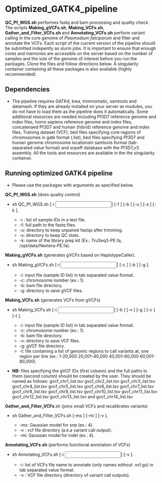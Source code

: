 # Optimized_GATK4_pipeline
**QC_Pf_WGS.sh** performes fastq and bam processing and quality check. 
The scripts **Making_gVCFs.sh**, **Making_VCFs.sh**, **Gather_and_Filter_VCFs.sh** and **Annotating_VCFs.sh** perform variant calling in the core genome of _Plasmodium falciparum_ and filter and annotate the VCFs.
Each script of the current version of the pipeline should be submitted indepently as slurm jobs. 
It is important to ensure that enough cores and memories are accessible on the server based on the number of samples and the size of the genome of interest before you run the packages. Clone the files and follow directions below.
A singularity container containing all these packages is also available (highly recommended).

## Dependencies

* The pipeline requires GATK4, bwa, trimmomatic, samtools and datamash. If they are already installed on your server as modules, you do not have to load them as the pipeline does it automatically. Some additional resources are needed including Pf3D7 reference genome and index files, homo sapiens reference genome and index files, concatenaed Pf3D7 and human (hibrid) reference genome and index files, Training dataset (VCF), bed files specifying core regions of chromosomes in gatk format (.list), bed files specifying Pf3D7 and human genome chromosome locationsin samtools format (tab-separated value format) and snpeff database with the Pf3D7_v3 assembly. All the tools and resources are available in the the singularity container.

## Running optimized GATK4 pipeline
* Please use the packages with arguments as specified below. 

**QC_Pf_WGS.sh** (does quality control)
* sh QC_Pf_WGS.sh [-i <input list>] [-f <fastq directory>] [-b <bam directory>] [-u <unpaired directory>] [-s <stat directory>] [-k <kit name>].
 
  -  -i : list of sample IDs in a text file.
  -  -f: full path to the fastq files.
  -  -u: directory to keep unpaired fastqs after trimming.
  -  -s: directory to keep QC stats.
  -  -k: name of the library prep kit (Ex.: TruSeq3-PE.fa, /opt/data/Nextera-PE.fa).

 
**Making_gVCFs.sh** (generates gVCFs based on HaplotypeCaller).
* sh Making_gVCFs.sh [-i <input>] [-c <chromosome number>] [-b <bam directory>] [-g <gVCF directory>].
  - -i: input file (sample ID list) in tab separated value format.
  - -c: chromosome number (ex.: 1).
  - -b: bam file directory.
  - -g: directory to save gVCF files.


**Making_VCFs.sh** (generates VCFs from gVCFs)
* sh Making_VCFs.sh [-i <input>] [-b <bam directory>] [-v <VCF directory>] [-g <gVCF directory>] [-c <chromosome number>] [-t <region>].
   - -i: input file (sample ID list) in tab separated value format.
   - -c: chromosome number (ex.: 1).
   - -b: bam file directory.
   - -v: directory to save VCF files.
   - -g: gVCF file directory.
   - -t: file containing a list of genomic regions to call variants at, one region per line (ex.: 1-20,000  20,001-40,000 40,001-60,000 60,001-80,000).
 
 * **NB:** files specifying the gVCF IDs (first column) and the full paths to them (second column) should be created by the user. They should be named as follows: gvcf_chr1_list.tsv gvcf_chr2_list.tsv gvcf_chr3_list.tsv gvcf_chr4_list.tsv gvcf_chr5_list.tsv gvcf_chr6_list.tsv gvcf_chr7_list.tsv gvcf_chr8_list.tsv gvcf_chr9_list.tsv gvcf_chr10_list.tsv gvcf_chr11_list.tsv gvcf_chr12_list.tsv gvcf_chr13_list.tsv and gvcf_chr14_list.tsv
 
 **Gather_and_Filter_VCFs**.sh (joins small VCFs and recalibrates variants)
 * sh Gather_and_Filter_VCFs.sh [-ms <Gaussian model for snp>] [-mi <Gaussian model for indel>] [-v <VCF directory>].
    - -ms: Gaussian model for snp (ex.: 4).
    - -v : vcf file directory (a.k.a variant call output).
    - -mi: Gaussian model for indel (ex.: 4).
 
 
**Annotating_VCFs.sh** (performs functional annotation of VCFs)
 * sh  Annotating_VCFs.sh [-i <input>] [-v <VCF directory>].
   - -i: list of VCFs file name to annotate (only names without .vcf.gz) in tab separated value format.
   - -v : VCF file directory (directory of variant call outputs).
